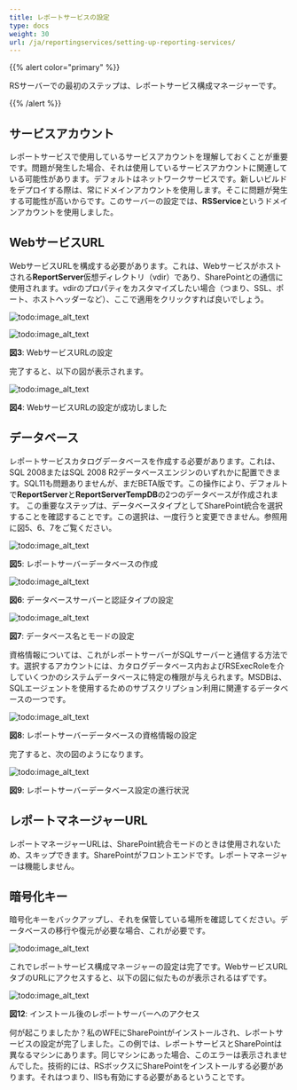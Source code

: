 ```yaml
---
title: レポートサービスの設定
type: docs
weight: 30
url: /ja/reportingservices/setting-up-reporting-services/
---
```


{{% alert color="primary" %}} 

RSサーバーでの最初のステップは、レポートサービス構成マネージャーです。 

{{% /alert %}} 
## **サービスアカウント**
レポートサービスで使用しているサービスアカウントを理解しておくことが重要です。問題が発生した場合、それは使用しているサービスアカウントに関連している可能性があります。デフォルトはネットワークサービスです。新しいビルドをデプロイする際は、常にドメインアカウントを使用します。そこに問題が発生する可能性が高いからです。このサーバーの設定では、**RSService**というドメインアカウントを使用しました。 
## **WebサービスURL**
WebサービスURLを構成する必要があります。これは、Webサービスがホストされる**ReportServer**仮想ディレクトリ（vdir）であり、SharePointとの通信に使用されます。vdirのプロパティをカスタマイズしたい場合（つまり、SSL、ポート、ホストヘッダーなど）、ここで適用をクリックすれば良いでしょう。 

![todo:image_alt_text](setting-up-reporting-services_1.png)

![todo:image_alt_text](setting-up-reporting-services_2.png)


**図3**: WebサービスURLの設定 

完了すると、以下の図が表示されます。 

![todo:image_alt_text](setting-up-reporting-services_3.png)

**図4**: WebサービスURLの設定が成功しました 
## **データベース**
レポートサービスカタログデータベースを作成する必要があります。これは、SQL 2008またはSQL 2008 R2データベースエンジンのいずれかに配置できます。SQL11も問題ありませんが、まだBETA版です。この操作により、デフォルトで**ReportServer**と**ReportServerTempDB**の2つのデータベースが作成されます。
この重要なステップは、データベースタイプとしてSharePoint統合を選択することを確認することです。この選択は、一度行うと変更できません。参照用に図5、6、7をご覧ください。 

![todo:image_alt_text](setting-up-reporting-services_4.png)

**図5**: レポートサーバーデータベースの作成 

![todo:image_alt_text](setting-up-reporting-services_5.png)

**図6**: データベースサーバーと認証タイプの設定 

![todo:image_alt_text](setting-up-reporting-services_6.png)

**図7**: データベース名とモードの設定 

資格情報については、これがレポートサーバーがSQLサーバーと通信する方法です。選択するアカウントには、カタログデータベース内およびRSExecRoleを介していくつかのシステムデータベースに特定の権限が与えられます。MSDBは、SQLエージェントを使用するためのサブスクリプション利用に関連するデータベースの一つです。 

![todo:image_alt_text](setting-up-reporting-services_7.png)

**図8**: レポートサーバーデータベースの資格情報の設定 

完了すると、次の図のようになります。 

![todo:image_alt_text](setting-up-reporting-services_8.png)


**図9**: レポートサーバーデータベース設定の進行状況 
## **レポートマネージャーURL**
レポートマネージャーURLは、SharePoint統合モードのときは使用されないため、スキップできます。SharePointがフロントエンドです。レポートマネージャーは機能しません。 
## **暗号化キー**
暗号化キーをバックアップし、それを保管している場所を確認してください。データベースの移行や復元が必要な場合、これが必要です。 

![todo:image_alt_text](setting-up-reporting-services_9.png)

これでレポートサービス構成マネージャーの設定は完了です。WebサービスURLタブのURLにアクセスすると、以下の図に似たものが表示されるはずです。 

![todo:image_alt_text](setting-up-reporting-services_10.png)

**図12**: インストール後のレポートサーバーへのアクセス 

何が起こりましたか？私のWFEにSharePointがインストールされ、レポートサービスの設定が完了しました。この例では、レポートサービスとSharePointは異なるマシンにあります。同じマシンにあった場合、このエラーは表示されませんでした。技術的には、RSボックスにSharePointをインストールする必要があります。それはつまり、IISも有効にする必要があるということです。